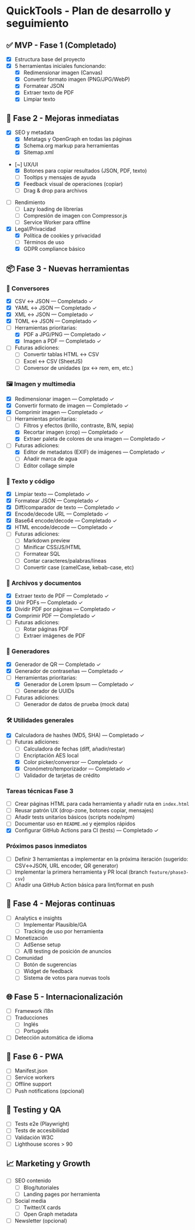 # QuickTools - Plan de desarrollo y seguimiento

## ✅ MVP - Fase 1 (Completado)
- [x] Estructura base del proyecto
- [x] 5 herramientas iniciales funcionando:
  - [x] Redimensionar imagen (Canvas)
  - [x] Convertir formato imagen (PNG/JPG/WebP)
  - [x] Formatear JSON  
  - [x] Extraer texto de PDF
  - [x] Limpiar texto

## 🚀 Fase 2 - Mejoras inmediatas
- [x] SEO y metadata
  - [x] Metatags y OpenGraph en todas las páginas
  - [x] Schema.org markup para herramientas
  - [x] Sitemap.xml
- [~] UX/UI
  - [x] Botones para copiar resultados (JSON, PDF, texto)
  - [ ] Tooltips y mensajes de ayuda
  - [x] Feedback visual de operaciones (copiar)
  - [ ] Drag & drop para archivos
- [ ] Rendimiento
  - [ ] Lazy loading de librerías
  - [ ] Compresión de imagen con Compressor.js
  - [ ] Service Worker para offline
- [x] Legal/Privacidad
  - [x] Política de cookies y privacidad
  - [ ] Términos de uso
  - [x] GDPR compliance básico

## 📦 Fase 3 - Nuevas herramientas

### 🔄 Conversores
- [x] CSV ↔ JSON — Completado ✓
- [x] YAML ↔ JSON — Completado ✓
- [x] XML ↔ JSON — Completado ✓
- [x] TOML ↔ JSON — Completado ✓
- [ ] Herramientas prioritarias:
  - [x] PDF a JPG/PNG — Completado ✓
  - [x] Imagen a PDF — Completado ✓
- [ ] Futuras adiciones:
  - [ ] Convertir tablas HTML ↔ CSV
  - [ ] Excel ↔ CSV (SheetJS)
  - [ ] Conversor de unidades (px ↔ rem, em, etc.)

### 🖼️ Imagen y multimedia
- [x] Redimensionar imagen — Completado ✓
- [x] Convertir formato de imagen — Completado ✓
- [x] Comprimir imagen — Completado ✓
- [ ] Herramientas prioritarias:
  - [ ] Filtros y efectos (brillo, contraste, B/N, sepia)
  - [x] Recortar imagen (crop) — Completado ✓
  - [x] Extraer paleta de colores de una imagen — Completado ✓
- [ ] Futuras adiciones:
  - [x] Editor de metadatos (EXIF) de imágenes — Completado ✓
  - [ ] Añadir marca de agua
  - [ ] Editor collage simple

### 📝 Texto y código
- [x] Limpiar texto — Completado ✓
- [x] Formatear JSON — Completado ✓
- [x] Diff/comparador de texto — Completado ✓
- [x] Encode/decode URL — Completado ✓
- [x] Base64 encode/decode — Completado ✓
- [x] HTML encode/decode — Completado ✓
- [ ] Futuras adiciones:
  - [ ] Markdown preview
  - [ ] Minificar CSS/JS/HTML
  - [ ] Formatear SQL
  - [ ] Contar caracteres/palabras/líneas
  - [ ] Convertir case (camelCase, kebab-case, etc)

### 📁 Archivos y documentos
- [x] Extraer texto de PDF — Completado ✓
- [x] Unir PDFs — Completado ✓
- [x] Dividir PDF por páginas — Completado ✓
- [x] Comprimir PDF — Completado ✓
- [ ] Futuras adiciones:
  - [ ] Rotar páginas PDF
  - [ ] Extraer imágenes de PDF

### 🎲 Generadores
- [x] Generador de QR — Completado ✓
- [x] Generador de contraseñas — Completado ✓
- [ ] Herramientas prioritarias:
  - [x] Generador de Lorem Ipsum — Completado ✓
  - [ ] Generador de UUIDs
- [ ] Futuras adiciones:
  - [ ] Generador de datos de prueba (mock data)

### 🛠️ Utilidades generales
- [x] Calculadora de hashes (MD5, SHA) — Completado ✓
- [ ] Futuras adiciones:
  - [ ] Calculadora de fechas (diff, añadir/restar)
  - [ ] Encriptación AES local
  - [x] Color picker/conversor — Completado ✓
  - [x] Cronómetro/temporizador — Completado ✓
  - [ ] Validador de tarjetas de crédito

### Tareas técnicas Fase 3
- [ ] Crear páginas HTML para cada herramienta y añadir ruta en `index.html`
- [ ] Reusar patrón UX (drop-zone, botones copiar, mensajes)
- [ ] Añadir tests unitarios básicos (scripts node/npm)
- [ ] Documentar uso en `README.md` y ejemplos rápidos
- [x] Configurar GitHub Actions para CI (tests) — Completado ✓

### Próximos pasos inmediatos
- [ ] Definir 3 herramientas a implementar en la próxima iteración (sugerido: CSV↔JSON, URL encoder, QR generator)
- [ ] Implementar la primera herramienta y PR local (branch `feature/phase3-csv`)
- [ ] Añadir una GitHub Action básica para lint/format en push

## 🔄 Fase 4 - Mejoras continuas
- [ ] Analytics e insights
  - [ ] Implementar Plausible/GA
  - [ ] Tracking de uso por herramienta
- [ ] Monetización
  - [ ] AdSense setup
  - [ ] A/B testing de posición de anuncios
- [ ] Comunidad
  - [ ] Botón de sugerencias
  - [ ] Widget de feedback
  - [ ] Sistema de votos para nuevas tools

## 🌐 Fase 5 - Internacionalización
- [ ] Framework i18n
- [ ] Traducciones
  - [ ] Inglés
  - [ ] Portugués
- [ ] Detección automática de idioma

## 📱 Fase 6 - PWA
- [ ] Manifest.json
- [ ] Service workers
- [ ] Offline support
- [ ] Push notifications (opcional)

## 🧪 Testing y QA
- [ ] Tests e2e (Playwright)
- [ ] Tests de accesibilidad
- [ ] Validación W3C
- [ ] Lighthouse scores > 90

## 📈 Marketing y Growth
- [ ] SEO contenido
  - [ ] Blog/tutoriales
  - [ ] Landing pages por herramienta
- [ ] Social media
  - [ ] Twitter/X cards
  - [ ] Open Graph metadata
- [ ] Newsletter (opcional)